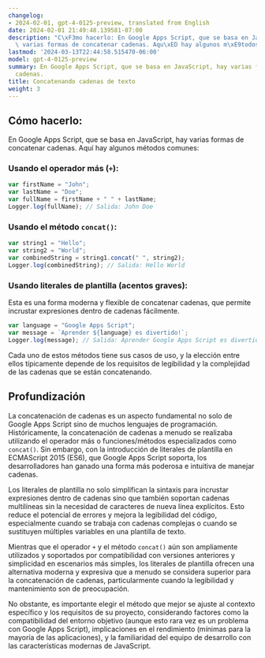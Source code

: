 ```yaml
---
changelog:
- 2024-02-01, gpt-4-0125-preview, translated from English
date: 2024-02-01 21:49:48.139581-07:00
description: "C\xF3mo hacerlo: En Google Apps Script, que se basa en JavaScript, hay\
  \ varias formas de concatenar cadenas. Aqu\xED hay algunos m\xE9todos comunes: #."
lastmod: '2024-03-13T22:44:58.515470-06:00'
model: gpt-4-0125-preview
summary: En Google Apps Script, que se basa en JavaScript, hay varias formas de concatenar
  cadenas.
title: Concatenando cadenas de texto
weight: 3
---
```


## Cómo hacerlo:
En Google Apps Script, que se basa en JavaScript, hay varias formas de concatenar cadenas. Aquí hay algunos métodos comunes:

### Usando el operador más (`+`):
```javascript
var firstName = "John";
var lastName = "Doe";
var fullName = firstName + " " + lastName;
Logger.log(fullName); // Salida: John Doe
```

### Usando el método `concat()`:
```javascript
var string1 = "Hello";
var string2 = "World";
var combinedString = string1.concat(" ", string2);
Logger.log(combinedString); // Salida: Hello World
```

### Usando literales de plantilla (acentos graves):
Esta es una forma moderna y flexible de concatenar cadenas, que permite incrustar expresiones dentro de cadenas fácilmente.

```javascript
var language = "Google Apps Script";
var message = `Aprender ${language} es divertido!`;
Logger.log(message); // Salida: Aprender Google Apps Script es divertido!
```

Cada uno de estos métodos tiene sus casos de uso, y la elección entre ellos típicamente depende de los requisitos de legibilidad y la complejidad de las cadenas que se están concatenando.

## Profundización
La concatenación de cadenas es un aspecto fundamental no solo de Google Apps Script sino de muchos lenguajes de programación. Históricamente, la concatenación de cadenas a menudo se realizaba utilizando el operador más o funciones/métodos especializados como `concat()`. Sin embargo, con la introducción de literales de plantilla en ECMAScript 2015 (ES6), que Google Apps Script soporta, los desarrolladores han ganado una forma más poderosa e intuitiva de manejar cadenas.

Los literales de plantilla no solo simplifican la sintaxis para incrustar expresiones dentro de cadenas sino que también soportan cadenas multilíneas sin la necesidad de caracteres de nueva línea explícitos. Esto reduce el potencial de errores y mejora la legibilidad del código, especialmente cuando se trabaja con cadenas complejas o cuando se sustituyen múltiples variables en una plantilla de texto.

Mientras que el operador `+` y el método `concat()` aún son ampliamente utilizados y soportados por compatibilidad con versiones anteriores y simplicidad en escenarios más simples, los literales de plantilla ofrecen una alternativa moderna y expresiva que a menudo se considera superior para la concatenación de cadenas, particularmente cuando la legibilidad y mantenimiento son de preocupación.

No obstante, es importante elegir el método que mejor se ajuste al contexto específico y los requisitos de su proyecto, considerando factores como la compatibilidad del entorno objetivo (aunque esto rara vez es un problema con Google Apps Script), implicaciones en el rendimiento (mínimas para la mayoría de las aplicaciones), y la familiaridad del equipo de desarrollo con las características modernas de JavaScript.
